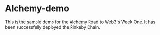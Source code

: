 # Alchemy-demo

This is the sample demo for the  Alchemy Road to Web3's Week One.
It has been successfully deployed the Rinkeby Chain.

